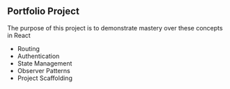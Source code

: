 ## Portfolio Project

The purpose of this project is to demonstrate mastery over these concepts in React
- Routing
- Authentication
- State Management
- Observer Patterns
- Project Scaffolding